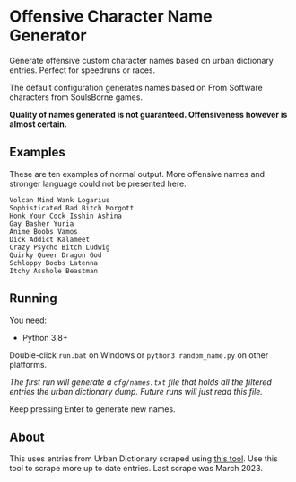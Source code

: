 # Offensive Character Name Generator

Generate offensive custom character names based on urban dictionary entries. Perfect for speedruns or races.

The default configuration generates names based on From Software characters from SoulsBorne games.

**Quality of names generated is not guaranteed. Offensiveness however is almost certain.**

## Examples

These are ten examples of normal output. More offensive names and stronger language could not be presented here.

```
Volcan Mind Wank Logarius
Sophisticated Bad Bitch Morgott
Honk Your Cock Isshin Ashina
Gay Basher Yuria
Anime Boobs Vamos
Dick Addict Kalameet
Crazy Psycho Bitch Ludwig
Quirky Queer Dragon God
Schloppy Boobs Latenna
Itchy Asshole Beastman
```

## Running

You need:

- Python 3.8+

Double-click `run.bat` on Windows or `python3 random_name.py` on other platforms.

*The first run will generate a `cfg/names.txt` file that holds all the filtered entries the urban dictionary dump. Future runs will just read this file.*

Keep pressing Enter to generate new names.

## About

This uses entries from Urban Dictionary scraped using [this tool](https://github.com/mattbierner/urban-dictionary-word-list). Use this tool to scrape more up to date entries. Last scrape was March 2023.

